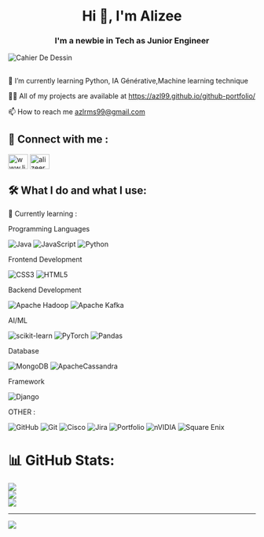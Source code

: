 <h1 align="center">Hi 👋, I'm Alizee</h1>
<h3 align="center">I'm a newbie in Tech as Junior Engineer</h3>

![Cahier De Dessin](https://github.com/user-attachments/assets/3757bcda-3fc3-4099-a5d9-1b26d21539ef)

## 
🌱 I’m currently learning Python, IA Générative,Machine learning technique

👨‍💻 All of my projects are available at
 https://azl99.github.io/github-portfolio/

📫 How to reach me azlrms99@gmail.com
## 🛜 Connect with me :
<a href="www.linkedin.com/in/alizée-ramesay-0270371ab" target="blank"><img align="center" src="https://raw.githubusercontent.com/rahuldkjain/github-profile-readme-generator/master/src/images/icons/Social/linked-in-alt.svg" alt="www.linkedin.com/in/alizée-ramesay-0270371ab" height="30" width="40" /></a>
<a href="https://kaggle.com/alizeerms" target="blank"><img align="center"
src="https://raw.githubusercontent.com/rahuldkjain/github-profile-readme-generator/master/src/images/icons/Social/kaggle.svg" alt="alizeerms" height="30" width="40" /></a>
</p> 


## 🛠️ What I do and what I use:

 📖 Currently learning :

Programming Languages

![Java](https://img.shields.io/badge/java-%23ED8B00.svg?style=for-the-badge&logo=openjdk&logoColor=white)
![JavaScript](https://img.shields.io/badge/javascript-%23323330.svg?style=for-the-badge&logo=javascript&logoColor=%23F7DF1E)
![Python](https://img.shields.io/badge/python-3670A0?style=for-the-badge&logo=python&logoColor=ffdd54)


Frontend Development

![CSS3](https://img.shields.io/badge/css3-%231572B6.svg?style=for-the-badge&logo=css3&logoColor=white)
![HTML5](https://img.shields.io/badge/html5-%23E34F26.svg?style=for-the-badge&logo=html5&logoColor=white)

Backend Development

![Apache Hadoop](https://img.shields.io/badge/Apache%20Hadoop-66CCFF?style=for-the-badge&logo=apachehadoop&logoColor=black)
![Apache Kafka](https://img.shields.io/badge/Apache%20Kafka-000?style=for-the-badge&logo=apachekafka)

AI/ML

![scikit-learn](https://img.shields.io/badge/scikit--learn-%23F7931E.svg?style=for-the-badge&logo=scikit-learn&logoColor=white)
![PyTorch](https://img.shields.io/badge/PyTorch-%23EE4C2C.svg?style=for-the-badge&logo=PyTorch&logoColor=white)
![Pandas](https://img.shields.io/badge/pandas-%23150458.svg?style=for-the-badge&logo=pandas&logoColor=white)

Database
 
![MongoDB](https://img.shields.io/badge/MongoDB-%234ea94b.svg?style=for-the-badge&logo=mongodb&logoColor=white)
![ApacheCassandra](https://img.shields.io/badge/cassandra-%231287B1.svg?style=for-the-badge&logo=apache-cassandra&logoColor=white)

Framework

![Django](https://img.shields.io/badge/django-%23092E20.svg?style=for-the-badge&logo=django&logoColor=white)

OTHER : 

![GitHub](https://img.shields.io/badge/github-%23121011.svg?style=for-the-badge&logo=github&logoColor=white)
![Git](https://img.shields.io/badge/git-%23F05033.svg?style=for-the-badge&logo=git&logoColor=white) 
![Cisco](https://img.shields.io/badge/cisco-%23049fd9.svg?style=for-the-badge&logo=cisco&logoColor=black)
![Jira](https://img.shields.io/badge/jira-%230A0FFF.svg?style=for-the-badge&logo=jira&logoColor=white)
![Portfolio](https://img.shields.io/badge/Portfolio-%23000000.svg?style=for-the-badge&logo=firefox&logoColor=#FF7139) 
![nVIDIA](https://img.shields.io/badge/nVIDIA-%2376B900.svg?style=for-the-badge&logo=nVIDIA&logoColor=white) 
![Square Enix](https://img.shields.io/badge/SquareEnix-%23ED1C24.svg?style=for-the-badge&logo=SquareEnix&logoColor=white)

# 📊 GitHub Stats:
![](https://github-readme-stats.vercel.app/api?username=Azl99&theme=dark&hide_border=false&include_all_commits=false&count_private=false)<br/>![](https://github-readme-streak-stats.herokuapp.com/?user=Azl99&theme=dark&hide_border=false)<br/>![](https://github-readme-stats.vercel.app/api/top-langs/?username=Azl99&theme=dark&hide_border=false&include_all_commits=false&count_private=false&layout=compact)


---
[![](https://visitcount.itsvg.in/api?id=Azl99&icon=0&color=5)](https://visitcount.itsvg.in)

